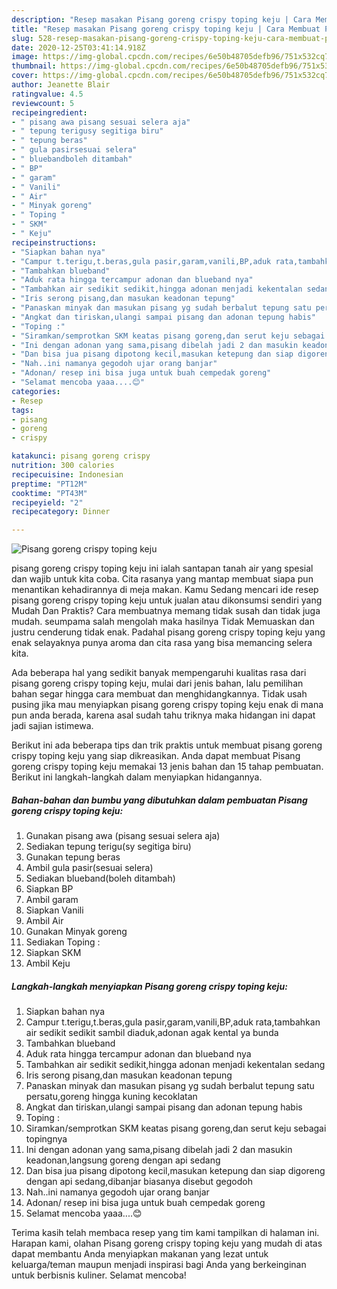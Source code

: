 ```yaml
---
description: "Resep masakan Pisang goreng crispy toping keju | Cara Membuat Pisang goreng crispy toping keju Yang Bisa Manjain Lidah"
title: "Resep masakan Pisang goreng crispy toping keju | Cara Membuat Pisang goreng crispy toping keju Yang Bisa Manjain Lidah"
slug: 528-resep-masakan-pisang-goreng-crispy-toping-keju-cara-membuat-pisang-goreng-crispy-toping-keju-yang-bisa-manjain-lidah
date: 2020-12-25T03:41:14.918Z
image: https://img-global.cpcdn.com/recipes/6e50b48705defb96/751x532cq70/pisang-goreng-crispy-toping-keju-foto-resep-utama.jpg
thumbnail: https://img-global.cpcdn.com/recipes/6e50b48705defb96/751x532cq70/pisang-goreng-crispy-toping-keju-foto-resep-utama.jpg
cover: https://img-global.cpcdn.com/recipes/6e50b48705defb96/751x532cq70/pisang-goreng-crispy-toping-keju-foto-resep-utama.jpg
author: Jeanette Blair
ratingvalue: 4.5
reviewcount: 5
recipeingredient:
- " pisang awa pisang sesuai selera aja"
- " tepung terigusy segitiga biru"
- " tepung beras"
- " gula pasirsesuai selera"
- " bluebandboleh ditambah"
- " BP"
- " garam"
- " Vanili"
- " Air"
- " Minyak goreng"
- " Toping "
- " SKM"
- " Keju"
recipeinstructions:
- "Siapkan bahan nya"
- "Campur t.terigu,t.beras,gula pasir,garam,vanili,BP,aduk rata,tambahkan air sedikit sedikit sambil diaduk,adonan agak kental ya bunda"
- "Tambahkan blueband"
- "Aduk rata hingga tercampur adonan dan blueband nya"
- "Tambahkan air sedikit sedikit,hingga adonan menjadi kekentalan sedang"
- "Iris serong pisang,dan masukan keadonan tepung"
- "Panaskan minyak dan masukan pisang yg sudah berbalut tepung satu persatu,goreng hingga kuning kecoklatan"
- "Angkat dan tiriskan,ulangi sampai pisang dan adonan tepung habis"
- "Toping :"
- "Siramkan/semprotkan SKM keatas pisang goreng,dan serut keju sebagai topingnya"
- "Ini dengan adonan yang sama,pisang dibelah jadi 2 dan masukin keadonan,langsung goreng dengan api sedang"
- "Dan bisa jua pisang dipotong kecil,masukan ketepung dan siap digoreng dengan api sedang,dibanjar biasanya disebut gegodoh"
- "Nah..ini namanya gegodoh ujar orang banjar"
- "Adonan/ resep ini bisa juga untuk buah cempedak goreng"
- "Selamat mencoba yaaa....😊"
categories:
- Resep
tags:
- pisang
- goreng
- crispy

katakunci: pisang goreng crispy 
nutrition: 300 calories
recipecuisine: Indonesian
preptime: "PT12M"
cooktime: "PT43M"
recipeyield: "2"
recipecategory: Dinner

---
```



![Pisang goreng crispy toping keju](https://img-global.cpcdn.com/recipes/6e50b48705defb96/751x532cq70/pisang-goreng-crispy-toping-keju-foto-resep-utama.jpg)


pisang goreng crispy toping keju ini ialah santapan tanah air yang spesial dan wajib untuk kita coba. Cita rasanya yang mantap membuat siapa pun menantikan kehadirannya di meja makan.
Kamu Sedang mencari ide resep pisang goreng crispy toping keju untuk jualan atau dikonsumsi sendiri yang Mudah Dan Praktis? Cara membuatnya memang tidak susah dan tidak juga mudah. seumpama salah mengolah maka hasilnya Tidak Memuaskan dan justru cenderung tidak enak. Padahal pisang goreng crispy toping keju yang enak selayaknya punya aroma dan cita rasa yang bisa memancing selera kita.



Ada beberapa hal yang sedikit banyak mempengaruhi kualitas rasa dari pisang goreng crispy toping keju, mulai dari jenis bahan, lalu pemilihan bahan segar hingga cara membuat dan menghidangkannya. Tidak usah pusing jika mau menyiapkan pisang goreng crispy toping keju enak di mana pun anda berada, karena asal sudah tahu triknya maka hidangan ini dapat jadi sajian istimewa.


Berikut ini ada beberapa tips dan trik praktis untuk membuat pisang goreng crispy toping keju yang siap dikreasikan. Anda dapat membuat Pisang goreng crispy toping keju memakai 13 jenis bahan dan 15 tahap pembuatan. Berikut ini langkah-langkah dalam menyiapkan hidangannya.

<!--inarticleads1-->

##### Bahan-bahan dan bumbu yang dibutuhkan dalam pembuatan Pisang goreng crispy toping keju:

1. Gunakan  pisang awa (pisang sesuai selera aja)
1. Sediakan  tepung terigu(sy segitiga biru)
1. Gunakan  tepung beras
1. Ambil  gula pasir(sesuai selera)
1. Sediakan  blueband(boleh ditambah)
1. Siapkan  BP
1. Ambil  garam
1. Siapkan  Vanili
1. Ambil  Air
1. Gunakan  Minyak goreng
1. Sediakan  Toping :
1. Siapkan  SKM
1. Ambil  Keju




<!--inarticleads2-->

##### Langkah-langkah menyiapkan Pisang goreng crispy toping keju:

1. Siapkan bahan nya
1. Campur t.terigu,t.beras,gula pasir,garam,vanili,BP,aduk rata,tambahkan air sedikit sedikit sambil diaduk,adonan agak kental ya bunda
1. Tambahkan blueband
1. Aduk rata hingga tercampur adonan dan blueband nya
1. Tambahkan air sedikit sedikit,hingga adonan menjadi kekentalan sedang
1. Iris serong pisang,dan masukan keadonan tepung
1. Panaskan minyak dan masukan pisang yg sudah berbalut tepung satu persatu,goreng hingga kuning kecoklatan
1. Angkat dan tiriskan,ulangi sampai pisang dan adonan tepung habis
1. Toping :
1. Siramkan/semprotkan SKM keatas pisang goreng,dan serut keju sebagai topingnya
1. Ini dengan adonan yang sama,pisang dibelah jadi 2 dan masukin keadonan,langsung goreng dengan api sedang
1. Dan bisa jua pisang dipotong kecil,masukan ketepung dan siap digoreng dengan api sedang,dibanjar biasanya disebut gegodoh
1. Nah..ini namanya gegodoh ujar orang banjar
1. Adonan/ resep ini bisa juga untuk buah cempedak goreng
1. Selamat mencoba yaaa....😊




Terima kasih telah membaca resep yang tim kami tampilkan di halaman ini. Harapan kami, olahan Pisang goreng crispy toping keju yang mudah di atas dapat membantu Anda menyiapkan makanan yang lezat untuk keluarga/teman maupun menjadi inspirasi bagi Anda yang berkeinginan untuk berbisnis kuliner. Selamat mencoba!
